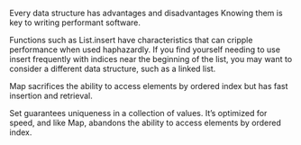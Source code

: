 Every data structure has advantages and disadvantages  Knowing them is key to writing performant software.

Functions such as List.insert have characteristics that can cripple performance when used haphazardly. If you find yourself needing to use insert frequently with indices near the beginning of the list, you may want to consider a different data structure, such as a linked list.

Map sacrifices the ability to access elements by ordered index but has fast insertion and retrieval.

Set guarantees uniqueness in a collection of values. It’s optimized for speed, and like Map, abandons the ability to access elements by ordered index.